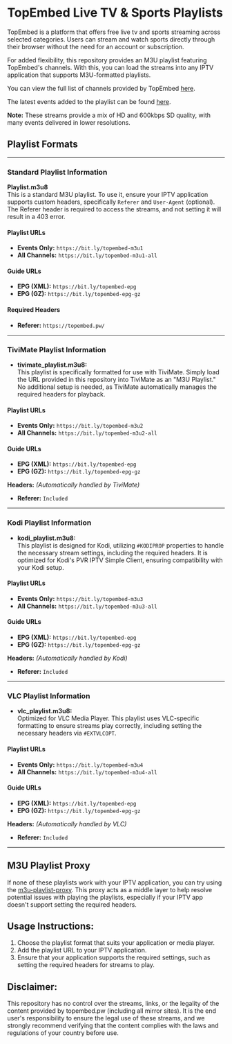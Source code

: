 # TopEmbed Live TV & Sports Playlists

TopEmbed is a platform that offers free live tv and sports streaming across selected categories. Users can stream and watch sports directly through their browser without the need for an account or subscription.

For added flexibility, this repository provides an M3U playlist featuring TopEmbed's channels. With this, you can load the streams into any IPTV application that supports M3U-formatted playlists.

You can view the full list of channels provided by TopEmbed [here](https://href.li/?https://topembed.pw/).

The latest events added to the playlist can be found [here](https://github.com/dtankdempse/topembed-m3u/blob/main/events.txt).

**Note:** These streams provide a mix of HD and 600kbps SD quality, with many events delivered in lower resolutions.

## Playlist Formats

---

### Standard Playlist Information

**Playlist.m3u8**  
This is a standard M3U playlist. To use it, ensure your IPTV application supports custom headers, specifically `Referer` and `User-Agent` (optional). The Referer header is required to access the streams, and not setting it will result in a 403 error.

#### Playlist URLs
- **Events Only:** `https://bit.ly/topembed-m3u1`
- **All Channels:** `https://bit.ly/topembed-m3u1-all`
  
#### Guide URLs
- **EPG (XML):** `https://bit.ly/topembed-epg`
- **EPG (GZ):** `https://bit.ly/topembed-epg-gz`

#### Required Headers
- **Referer:** `https://topembed.pw/`
---

### TiviMate Playlist Information

- **tivimate_playlist.m3u8:**  
  This playlist is specifically formatted for use with TiviMate. Simply load the URL provided in this repository into TiviMate as an "M3U Playlist." No additional setup is needed, as TiviMate automatically manages the required headers for playback.

#### Playlist URLs
  - **Events Only:** `https://bit.ly/topembed-m3u2`
  - **All Channels:** `https://bit.ly/topembed-m3u2-all`
    
#### Guide URLs
  - **EPG (XML):** `https://bit.ly/topembed-epg`
  - **EPG (GZ):** `https://bit.ly/topembed-epg-gz`

**Headers:** *(Automatically handled by TiviMate)*
  - **Referer:** `Included`    
---

### Kodi Playlist Information    

- **kodi_playlist.m3u8:**  
  This playlist is designed for Kodi, utilizing `#KODIPROP` properties to handle the necessary stream settings, including the required headers. It is optimized for Kodi's PVR IPTV Simple Client, ensuring compatibility with your Kodi setup.

#### Playlist URLs
  - **Events Only:** `https://bit.ly/topembed-m3u3`
  - **All Channels:** `https://bit.ly/topembed-m3u3-all`
  
#### Guide URLs
  - **EPG (XML):** `https://bit.ly/topembed-epg`
  - **EPG (GZ):** `https://bit.ly/topembed-epg-gz`

  **Headers:** *(Automatically handled by Kodi)*
  - **Referer:** `Included`      
---

### VLC Playlist Information

- **vlc_playlist.m3u8:**  
  Optimized for VLC Media Player. This playlist uses VLC-specific formatting to ensure streams play correctly, including setting the necessary headers via `#EXTVLCOPT`.

#### Playlist URLs
  - **Events Only:** `https://bit.ly/topembed-m3u4`
  - **All Channels:** `https://bit.ly/topembed-m3u4-all`

#### Guide URLs
  - **EPG (XML):** `https://bit.ly/topembed-epg`
  - **EPG (GZ):** `https://bit.ly/topembed-epg-gz`

  **Headers:** *(Automatically handled by VLC)*
  - **Referer:** `Included`
---
## M3U Playlist Proxy

If none of these playlists work with your IPTV application, you can try using the [m3u-playlist-proxy](https://github.com/dtankdempse/m3u-playlist-proxy). This proxy acts as a middle layer to help resolve potential issues with playing the playlists, especially if your IPTV app doesn't support setting the required headers.

## Usage Instructions:

1. Choose the playlist format that suits your application or media player.
2. Add the playlist URL to your IPTV application.
3. Ensure that your application supports the required settings, such as setting the required headers for streams to play.

## Disclaimer:

This repository has no control over the streams, links, or the legality of the content provided by topembed.pw (including all mirror sites). It is the end user's responsibility to ensure the legal use of these streams, and we strongly recommend verifying that the content complies with the laws and regulations of your country before use.

